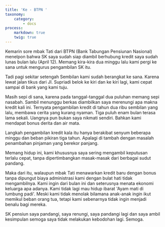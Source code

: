 ```yaml
---
title: 'Ke - BTPN '
taxonomy:
    category:
        - docs
process:
    markdown: true
    twig: true
---
```


Kemarin sore mbak Tati dari BTPN (Bank Tabungan Pensiunan Nasional) menelpon bahwa SK saya sudah siap diambil berhubung kredit saya sudah lunas bulan lalu (April 12). Memang kira-kira dua minggu lalu kami pergi ke sana untuk mengurus pengambilan SK itu.

Tadi pagi sekitar setengah Sembilan kami sudah berangkat ke sana. Karena lewat jalan tikus dari JI. Supriadi belok ke kiri dan ke kiri lagi, kami cepat sampai di bank yang kami tuju.

Masih sepi di sana, karena pada tanggal-tanggal dua puluhan memang sepi nasabah. Sambil menunggu berkas diambilkan saya merenungi apa makna kredit kali ini. Ternyata pengambilan kredit di tahun dua ribu sembilan yang lalu, membawa cerita yang kurang nyaman. Tiga puluh enam bulan terasa lama sekali. Uangnya pun bukan saya nikmati sendiri. Bahkan kami mendapat bonus derita dan air mata.

Langkah pengambilan kredit kala itu hanya berakibat senyum beberapa minggu dan beban pikiran tiga tahun. Apalagi di tambah dengan masalah penambahan pinjaman yang berekor panjang.

Memang hidup ini, kami khususnya saya sering mengambil keputusan terlalu cepat, tanpa dipertimbangkan masak-masak dari berbagai sudut pandang.

Maka dari itu, walaupun mbak Tati menawarkan kredit baru dengan bonus tanpa dipungut biaya administrasi kami dengan bulat hati tidak mengambilnya. Kami ingin dari bulan ini dan seterusnya menata ekonomi keluarga apa adanya. Kami tidak lagi mau hidup ibarat 'Ayam mati di lumbung padi'. Meski kami tidak menolak bilamana anak-anak ingin ikut memikul beban orang tua, tetapi kami sebenarnya tidak ingin menjadi benalu bagi mereka.

SK pensiun saya pandangi, saya renungi, saya pandangi lagi dan saya ambil kesimpulan semoga saya tidak melakukan kebodohan lagi. Semoga.

